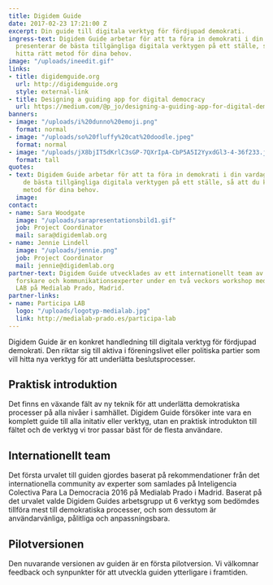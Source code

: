 ```yaml
---
title: Digidem Guide
date: 2017-02-23 17:21:00 Z
excerpt: Din guide till digitala verktyg för fördjupad demokrati.
ingress-text: Digidem Guide arbetar för att ta föra in demokrati i din vardag. Vi
  presenterar de bästa tillgängliga digitala verktygen på ett ställe, så att du kan
  hitta rätt metod för dina behov.
image: "/uploads/ineedit.gif"
links:
- title: digidemguide.org
  url: http://digidemguide.org
  style: external-link
- title: Designing a guiding app for digital democracy
  url: https://medium.com/@p_jo/designing-a-guiding-app-for-digital-democracy-1ba223b7968e
banners:
- image: "/uploads/i%20dunno%20emoji.png"
  format: normal
- image: "/uploads/so%20fluffy%20cat%20doodle.jpeg"
  format: normal
- image: "/uploads/jX8bjIT5dKrlC3sGP-7QXrIpA-CbP5A5I2YyxdGl3-4-36f233.jpg"
  format: tall
quotes:
- text: Digidem Guide arbetar för att ta föra in demokrati i din vardag. Vi presenterar
    de bästa tillgängliga digitala verktygen på ett ställe, så att du kan hitta rätt
    metod för dina behov.
  image: 
contact:
- name: Sara Woodgate
  image: "/uploads/sarapresentationsbild1.gif"
  job: Project Coordinator
  mail: sara@digidemlab.org
- name: Jennie Lindell
  image: "/uploads/jennie.png"
  job: Project Coordinator
  mail: jennie@digidemlab.org
partner-text: Digidem Guide utvecklades av ett internationellt team av designers,
  forskare och kommunikationsexperter under en två veckors workshop med Participa
  LAB på Medialab Prado, Madrid.
partner-links:
- name: Participa LAB
  logo: "/uploads/logotyp-medialab.jpg"
  link: http://medialab-prado.es/participa-lab
---
```


Digidem Guide är en konkret handledning till digitala verktyg för fördjupad demokrati. Den riktar sig till aktiva i föreningslivet eller politiska partier som vill hitta nya verktyg för att underlätta beslutsprocesser.

## Praktisk introduktion
Det finns en växande fält av ny teknik för att underlätta demokratiska processer på alla nivåer i samhället. Digidem Guide försöker inte vara en komplett guide till alla initativ eller verktyg, utan en praktisk introdukton till fältet och de verktyg vi tror passar bäst för de flesta användare.

## Internationellt team
Det första urvalet till guiden gjordes baserat på rekommendationer från det internationella community av experter som samlades på Inteligencia Colectiva Para La Democracia 2016 på Medialab Prado i Madrid. Baserat på det urvalet valde Digidem Guides arbetsgrupp ut 6 verktyg som bedömdes tillföra mest till demokratiska processer, och som dessutom är användarvänliga, pålitliga och anpassningsbara.

## Pilotversionen
Den nuvarande versionen av guiden är en första pilotversion. Vi välkomnar feedback och synpunkter för att utveckla guiden ytterligare i framtiden.
